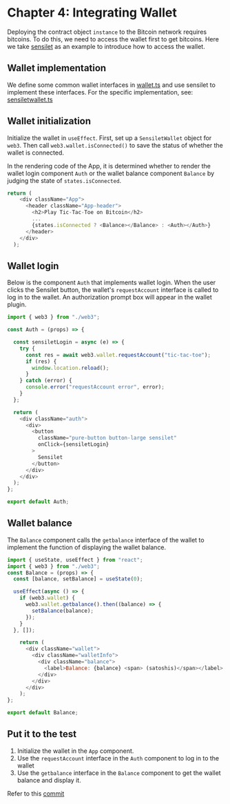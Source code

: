 # Chapter 4: Integrating Wallet

Deploying the contract object `instance` to the Bitcoin network requires bitcoins. To do this, we need to access the wallet first to get bitcoins. Here we take [sensilet](https://sensilet.com) as an example to introduce how to access the wallet.


## Wallet implementation

We define some common wallet interfaces in [wallet.ts](https://github.com/sCrypt-Inc/tic-tac-toe/blob/webapp/src/web3/wallet.ts) and use sensilet to implement these interfaces. For the specific implementation, see: [sensiletwallet.ts](https://github.com/sCrypt-Inc/tic-tac-toe/blob/webapp/src/web3/sensiletwallet.ts)


## Wallet initialization

Initialize the wallet in `useEffect`. First, set up a `SensiletWallet` object for `web3`. Then call `web3.wallet.isConnected()` to save the status of whether the wallet is connected.

In the rendering code of the App, it is determined whether to render the wallet login component `Auth` or the wallet balance component `Balance` by judging the state of `states.isConnected`.

```javascript
return (
    <div className="App">
      <header className="App-header">
        <h2>Play Tic-Tac-Toe on Bitcoin</h2>
        ...
        {states.isConnected ? <Balance></Balance> : <Auth></Auth>}
      </header>
    </div>
  );
```

## Wallet login

Below is the component `Auth` that implements wallet login. When the user clicks the Sensilet button, the wallet's `requestAccount` interface is called to log in to the wallet. An authorization prompt box will appear in the wallet plugin.

```js
import { web3 } from "./web3";

const Auth = (props) => {

  const sensiletLogin = async (e) => {
    try {
      const res = await web3.wallet.requestAccount("tic-tac-toe");
      if (res) {
        window.location.reload();
      }
    } catch (error) {
      console.error("requestAccount error", error);
    }
  };

  return (
    <div className="auth">
      <div>
        <button
          className="pure-button button-large sensilet"
          onClick={sensiletLogin}
        >
          Sensilet
        </button>
      </div>
    </div>
  );
};

export default Auth;
```


## Wallet balance

The `Balance` component calls the `getbalance` interface of the wallet to implement the function of displaying the wallet balance.

```js
import { useState, useEffect } from "react";
import { web3 } from "./web3";
const Balance = (props) => {
  const [balance, setBalance] = useState(0);

  useEffect(async () => {
    if (web3.wallet) {
      web3.wallet.getbalance().then((balance) => {
        setBalance(balance);
      });
    }
  }, []);

    return (
      <div className="wallet">
        <div className="walletInfo">
          <div className="balance">
            <label>Balance: {balance} <span> (satoshis)</span></label>
          </div>
        </div>
      </div>
    );
};

export default Balance;
```

## Put it to the test

1. Initialize the wallet in the `App` component.
2. Use the `requestAccount` interface in the `Auth` component to log in to the wallet
3. Use the `getbalance` interface in the `Balance` component to get the wallet balance and display it.

Refer to this [commit](https://github.com/sCrypt-Inc/tic-tac-toe/commit/b792258bdd3909b9e00f788db8e62c586b182681)


